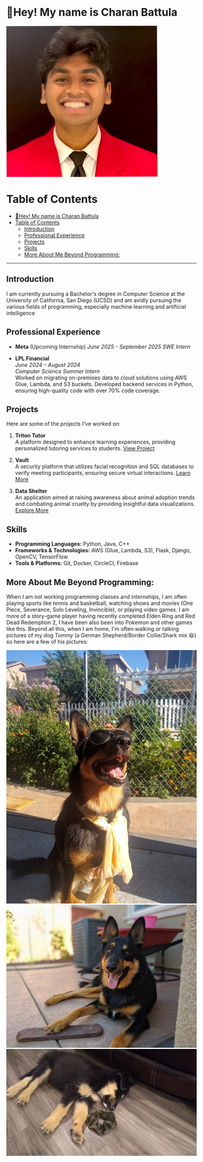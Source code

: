 # 👋Hey! My name is Charan Battula
![alt text](image.png)

# Table of Contents
- [👋Hey! My name is Charan Battula](#hey-my-name-is-charan-battula)
- [Table of Contents](#table-of-contents)
  - [Introduction](#introduction)
  - [Professional Experience](#professional-experience)
  - [Projects](#projects)
  - [Skills](#skills)
  - [More About Me Beyond Programming:](#more-about-me-beyond-programming)

---
## Introduction

I am currently pursuing a Bachelor's degree in Computer Science at the University of California, San Diego (UCSD) and am avidly pursuing the various fields of programming, especially machine learning and artificial intelligence 

## Professional Experience

- **Meta** (Upcoming Internship)
  *June 2025 - September 2025*
  *SWE Intern*

- **LPL Financial**  
  *June 2024 – August 2024*  
  *Computer Science Summer Intern*  
  Worked on migrating on-premises data to cloud solutions using AWS Glue, Lambda, and S3 buckets. Developed backend services in Python, ensuring high-quality code with over 70% code coverage. 

## Projects

Here are some of the projects I've worked on:

1. **Triton Tutor**  
   A platform designed to enhance learning experiences, providing personalized tutoring services to students. [View Project](https://devpost.com/software/triton-tutor-ucsd-s-gateway-to-mastery-dive-deep-with-triton-tutor)

3. **Vault**  
   A security platform that utilizes facial recognition and SQL databases to verify meeting participants, ensuring secure virtual interactions. [Learn More](https://devpost.com/software/vault-vault-is-a-security-platform-that-avoids-unknown-people-joining-meetings)

2. **Data Shelter**  
   An application aimed at raising awareness about animal adoption trends and combating animal cruelty by providing insightful data visualizations. [Explore More](https://devpost.com/software/data-shelter)


## Skills

- **Programming Languages:** Python, Java, C++
- **Frameworks & Technologies:** AWS (Glue, Lambda, S3), Flask, Django, OpenCV, TensorFlow
- **Tools & Platforms:** Git, Docker, CircleCI, Firebase

## More About Me Beyond Programming:

When I am not working programming classes and internships, I am often playing sports like tennis and basketball, watching shows and movies (One Piece, Severance, Solo Leveling, Invincible), or playing video games.  I am more of a story-game player having recently completed Elden Ring and Red Dead Redemption 2, I have been also been into Pokemon and other games like this.  Beyond all this, when I am home, I'm often walking or talking pictures of my dog Tommy (a German Shepherd/Border Collie/Shark mix 😆) so here are a few of his pictures:

![😎](image-1.png)
![Tommy The Shollie](image-2.png)
![Puppy](image-3.png)